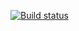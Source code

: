 [![Build status](https://ci.appveyor.com/api/projects/status/v5bjpm7lj2u0rta1?svg=true)](https://ci.appveyor.com/project/jufro/testingapi-ci)
